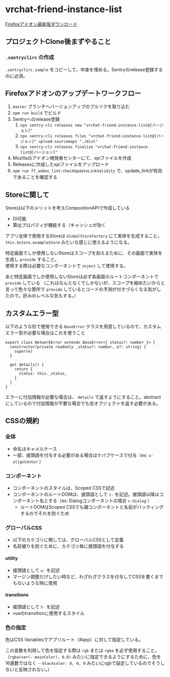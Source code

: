 # vrchat-friend-instance-list

[Firefoxアドオン最新版ダウンロード](https://github.com/ryouEin/vrchat-friend-instance-list/releases/latest/download/vrchat_friend_instance_list.xpi)

## プロジェクトClone後まずやること

### `.sentryclirc` の作成

`.sentryclirc.sample` をコピーして、中身を埋める。Sentryのrelease登録するのに必須。

## Firefoxアドオンのアップデートワークフロー

1. `master` ブランチへバージョンアップのプルリクを取り込む
1. `npm run build` でビルド
1. Sentryへのrelease登録
    1. `npx sentry-cli releases new "vrchat-friend-instance-list@[バージョン]"`
    1. `npx sentry-cli releases files "vrchat-friend-instance-list@[バージョン]" upload-sourcemaps "./dist"`
    1. `npx sentry-cli releases finalize "vrchat-friend-instance-list@[バージョン]"`
1. Mozillaのアドオン開発者センターにて、xpiファイルを作成
1. Releasesに作成したxpiファイルをアップロード
1. `npm run ff_addon_lint:checkUpdateLinkValidity` で、update_linkが有効であることを確認する

## Storeに関して

Storeは以下のメリットを考えCompositionAPIで作成している

+ DI可能
+ 算出プロパティが機能する（キャッシュが効く

アプリ全体で使用するStoreは `GlobalStoreFactory` にて実体を生成すること。  
`this.$store.exampleStore` みたいな感じに使えるようになる。

特定画面でしか使用しないStoreはスコープを抑えるために、その画面で実体を生成し `provide` すること。  
使用する際は必要なコンポーネントで `inject` して使用する。

あと特定画面でしか使用しないStoreは必ず各画面のルートコンポーネントで `provide` している
（これはなんとなくでしかないが、スコープを縮めたいからと言って色々な箇所で `provide` しているとコードの予測が付きづらくなる気がしたので。好みのレベルな気もする。）

## カスタムエラー型

以下のような形で使用できる `BaseError` クラスを用意しているので、カスタムエラー型が必要な場合はこれを使うこと

```
export class NetworkError extends BaseError<{ status?: number }> {
  constructor(private readonly _status?: number, e?: string) {
    super(e)
  }

  get details() {
    return {
      status: this._status,
    }
  }
}
```

エラーに付加情報が必要な場合は、 `details` で返すようにすること。abstractにしているので付加情報が不要な場合でも空オブジェクトを返す必要がある。

## CSSの規約

### 全体

+ 命名はキャメルケース
+ 一部、接頭語を付与する必要がある場合はケバブケースで付与（ex: `u-alignCenter` ）

### コンポーネント

+ コンポーネントのスタイルは、Scoped CSSで記述
+ コンポーネントのルートDOMは、接頭語として `c-` を記述。接頭語以降はコンポーネント名とする（ex: Dialogコンポーネントの場合 `c-dialog` ）
    + ルートDOMはScoped CSSでも親コンポーネントと名前がバッティングするのでそれを防ぐため

### グローバルCSS

+ 以下のカテゴリに関しては、グローバルCSSとして定義
+ 名前被りを防ぐために、カテゴリ毎に接頭語を付与する

#### utility

+ 接頭語として `u-` を記述
+ マージン調整だけしたい時など、わざわざクラスを付与してCSSを書くまでもないような時に使用

#### transitions

+ 接頭語として `t-` を記述
+ vueのtransitionに使用するスタイル

### 色の指定

色はCSS Variablesでアプリルート（#app）に対して指定している。

この変数を利用して色を指定する際は `rgb` または `rgba` を必ず使用すること。（`rgba(var(--mainColor), 0.8)` みたいに指定できるようにするために、色を16進数ではなく `--blackcolor: 0, 0, 0` みたいにrgbで設定しているのでそうしないと反映されない。）

